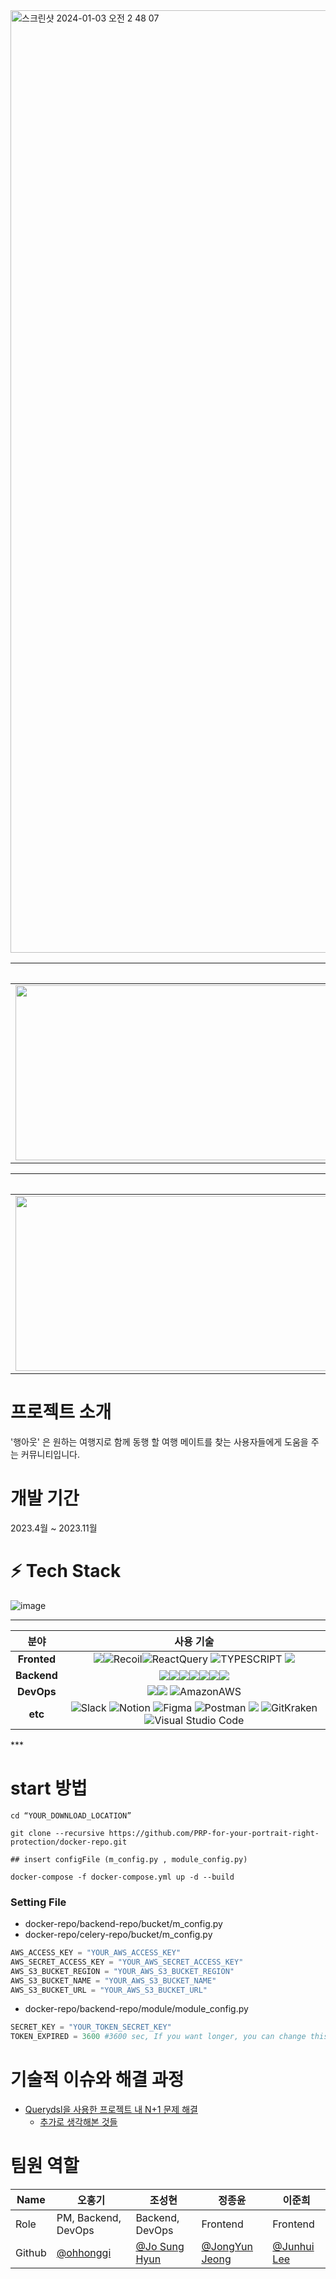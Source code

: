 
<img width="1508" alt="스크린샷 2024-01-03 오전 2 48 07" src="https://github.com/Team-hangout/Hang_out/assets/121507763/8f605a24-307f-4bd9-8ed0-9af409ff5b34">


**메인페이지**|**마이페이지**
-----|-----
<img src = "https://github.com/Team-hangout/Hang_out/assets/121507763/c99786fc-0572-4594-b11d-128e42bbc7f1" height = "280px" width="1100px">|<img src = "https://github.com/Team-hangout/Hang_out/assets/121507763/ab388796-8c61-45b1-906e-22b8c724981e" height = "280px" width="1100px">

**게시글 페이지**|**게시글 작성 페이지**
-----|-----
<img src = "https://github.com/Team-hangout/Hang_out/assets/121507763/be87ab2b-df7b-4ab2-ae25-1d3d37be1dac" height = "280px" width="1100px">|<img src = "https://github.com/Team-hangout/Hang_out/assets/121507763/5a9eb1de-9444-40dc-98b5-742da79fe61c" height = "280px" width="1100px">


# 프로젝트 소개
'행아웃' 은 원하는 여행지로 함께 동행 할 여행 메이트를 찾는 사용자들에게 도움을 주는 커뮤니티입니다.

# 개발 기간
2023.4월 ~ 2023.11월

# **:zap: Tech Stack**

![image](https://github.com/Team-hangout/backend/assets/101315462/ebf3a20f-b7ce-4dd6-8cd1-6929fa08a20c)

***
<div align =center>

분야| 사용 기술|
:--------:|:------------------------------:|
**Fronted** | <img src="https://img.shields.io/badge/React-61DAFB?style=for-the-badge&logo=React&logoColor=white"><img alt="Recoil" src ="https://img.shields.io/badge/Recoil-0075EB.svg?&style=for-the-badge&logo=Revolut&logoColor=white"/><img alt="ReactQuery" src ="https://img.shields.io/badge/ReactQuery-FF4154.svg?&style=for-the-badge&logo=ReactQuery&logoColor=white"/> <img alt="TYPESCRIPT" src ="https://img.shields.io/badge/TypeScript-3178C6.svg?&style=for-the-badge&logo=TypeScript&logoColor=white"/> <img src="https://img.shields.io/badge/styled components-DB7093?style=for-the-badge&logo=styled-components&logoColor=white"/>
**Backend** | <img src="https://img.shields.io/badge/Java-ED8B00?style=for-the-badge&logo=openjdk&logoColor=white"><img src="https://img.shields.io/badge/SpringBoot-6DB33F?style=for-the-badge&logo=Spring&logoColor=white"><img src="https://img.shields.io/badge/Hibernate-59666C?style=for-the-badge&logo=Hibernate&logoColor=white"><img src="https://img.shields.io/badge/mysql-4479A1?style=for-the-badge&logo=mysql&logoColor=white"><img src="https://img.shields.io/badge/Amazon S3-569A31?style=for-the-badge&logo=Amazon S3&logoColor=white"><img src="https://img.shields.io/badge/Swagger-85EA2D.svg?style=for-the-badge&logo=Swagger&logoColor=white"><img src="https://img.shields.io/badge/Redis-DC382D?style=for-the-badge&logo=redis&logoColor=white">
**DevOps** | <img src="https://img.shields.io/badge/Docker-2496ED?style=for-the-badge&logo=Docker&logoColor=white"><img src="https://img.shields.io/badge/NGINX-009639?style=for-the-badge&logo=NGINX&logoColor=white"> <img alt="AmazonAWS" src ="https://img.shields.io/badge/AWS-FF9900.svg?&style=for-the-badge&logo=AmazonAWS&logoColor=white"/>
**etc** | ![Slack](https://img.shields.io/static/v1?style=for-the-badge&message=Slack&color=4A154B&logo=Slack&logoColor=FFFFFF&label=) ![Notion](https://img.shields.io/static/v1?style=for-the-badge&message=Notion&color=000000&logo=Notion&logoColor=FFFFFF&label=) ![Figma](https://img.shields.io/static/v1?style=for-the-badge&message=Figma&color=F24E1E&logo=Figma&logoColor=FFFFFF&label=) ![Postman](https://img.shields.io/static/v1?style=for-the-badge&message=Postman&color=FF6C37&logo=Postman&logoColor=FFFFFF&label=) <img src="https://img.shields.io/badge/swagger-85EA2D?style=for-the-badge&logo=swagger&logoColor=black"> ![GitKraken](https://img.shields.io/static/v1?style=for-the-badge&message=GitKraken&color=179287&logo=GitKraken&logoColor=FFFFFF&label=) ![Visual Studio Code](https://img.shields.io/static/v1?style=for-the-badge&message=Visual+Studio+Code&color=007ACC&logo=Visual+Studio+Code&logoColor=FFFFFF&label=)
</div>
***

# start 방법

```
cd “YOUR_DOWNLOAD_LOCATION”

git clone --recursive https://github.com/PRP-for-your-portrait-right-protection/docker-repo.git

## insert configFile (m_config.py , module_config.py)

docker-compose -f docker-compose.yml up -d --build

```

### Setting File


- docker-repo/backend-repo/bucket/m_config.py
- docker-repo/celery-repo/bucket/m_config.py

```python
AWS_ACCESS_KEY = "YOUR_AWS_ACCESS_KEY"
AWS_SECRET_ACCESS_KEY = "YOUR_AWS_SECRET_ACCESS_KEY"
AWS_S3_BUCKET_REGION = "YOUR_AWS_S3_BUCKET_REGION"
AWS_S3_BUCKET_NAME = "YOUR_AWS_S3_BUCKET_NAME"
AWS_S3_BUCKET_URL = "YOUR_AWS_S3_BUCKET_URL"
```




- docker-repo/backend-repo/module/module_config.py 

```python
SECRET_KEY = "YOUR_TOKEN_SECRET_KEY"
TOKEN_EXPIRED = 3600 #3600 sec, If you want longer, you can change this time.
```

# 기술적 이슈와 해결 과정
- [Querydsl을 사용한 프로젝트 내 N+1 문제 해결](https://velog.io/@vixloaze/Querydsl%EC%9D%84-%EC%82%AC%EC%9A%A9%ED%95%9C-%ED%94%84%EB%A1%9C%EC%A0%9D%ED%8A%B8-%EB%82%B4-N1-%EB%AC%B8%EC%A0%9C-%ED%95%B4%EA%B2%B0)
  - [추가로 생각해본 것들](https://iced-diver-005.notion.site/8438a52d6ee848159b26b4636a110dad?pvs=4)

# 팀원 역할

| Name    | 오홍기                                       |조성현                            | 정종윤                                        | 이준희      |
| ------- | --------------------------------------------- | ------------------------------------ | --------------------------------------------- | --------------------------------------- |
| Role    |   PM, Backend, DevOps   |    Backend, DevOps     | Frontend | Frontend |
| Github  | [@ohhonggi](https://github.com/ohhonggi) | [@Jo Sung Hyun](https://github.com/vixloaze) | [@JongYun Jeong](https://github.com/BellYun) | [@Junhui Lee](https://github.com/junvhui) |

